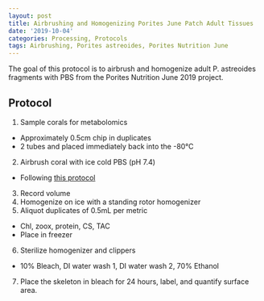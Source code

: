 ```yaml
---
layout: post
title: Airbrushing and Homogenizing Porites June Patch Adult Tissues
date: '2019-10-04'
categories: Processing, Protocols
tags: Airbrushing, Porites astreoides, Porites Nutrition June
---
```


The goal of this protocol is to airbrush and homogenize adult P. astreoides fragments with PBS from the Porites Nutrition June 2019 project.

## Protocol

1. Sample corals for metabolomics
  * Approximately 0.5cm chip in duplicates
  * 2 tubes and placed immediately back into the -80°C
2. Airbrush coral with ice cold PBS (pH 7.4)
  * Following [this protocol](https://hputnam.github.io/Putnam_Lab_Notebook/Coral_Tissue_Removal_protocol/)
3. Record volume
4. Homogenize on ice with a standing rotor homogenizer
5. Aliquot duplicates of 0.5mL per metric
  * Chl, zoox, protein, CS, TAC
  * Place in freezer
6. Sterilize homogenizer and clippers
  * 10% Bleach, DI water wash 1, DI water wash 2, 70% Ethanol
7. Place the skeleton in bleach for 24 hours, label, and quantify surface area.
